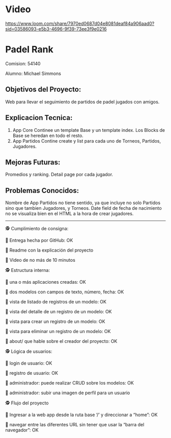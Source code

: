 # Video
https://www.loom.com/share/7970ed0687d04e8081deaf84a906aad0?sid=03586093-e5b3-4696-9f39-73ee3f9e0216

# Padel Rank

Comision: 54140

Alumno: Michael Simmons

## Objetivos del Proyecto:
Web para llevar el seguimiento de partidos de padel jugados con amigos.

## Explicacion Tecnica:
1. App Core
Continee un template Base y un template index. Los Blocks de Base se heredan en todo el resto. 
2. App Partidos
Contine create y list para cada uno de Torneos, Partidos, Jugadores.

## Mejoras Futuras:
Promedios y ranking.
Detail page por cada jugador.

## Problemas Conocidos:
Nombre de App Partidos no tiene sentido, ya que incluye no solo Partidos sino que tambien Jugadores, y Torneos.
Date field de fecha de nacimiento no se visualiza bien en el HTML a la hora de crear jugadores.





-----------------------------

🕵️ Cumplimiento de consigna:

💫 Entrega hecha por GitHub: OK

💫 Readme con la explicación del proyecto

💫 Video de no más de 10 minutos

🕵️ Estructura interna:

💫 una o más aplicaciones creadas: OK

💫 dos modelos con campos de texto, número, fecha: OK

💫 vista de listado de registros de un modelo: OK

💫 vista del detalle de un registro de un modelo: OK

💫 vista para crear un registro de un modelo: OK

💫 vista para eliminar un registro de un modelo: OK

💫 about/ que hable sobre el creador del proyecto: OK

🕵️ Lógica de usuarios:

💫 login de usuario: OK

💫 registro de usuario: OK

💫 administrador: puede realizar CRUD sobre los modelos: OK

💫 administrador: subir una imagen de perfil para un usuario

🕵️ Flujo del proyecto

💫 Ingresar a la web app desde la ruta base ‘/’ y direccionar a “home”: OK

💫 navegar entre las diferentes URL sin tener que usar la “barra del navegador”: OK